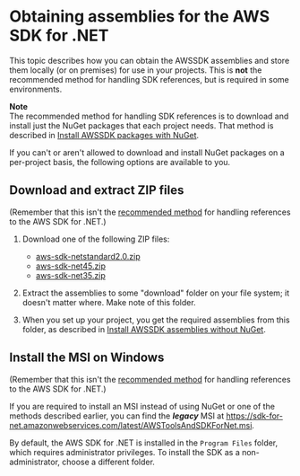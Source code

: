 # Obtaining assemblies for the AWS SDK for \.NET<a name="net-dg-obtain-assemblies"></a>

This topic describes how you can obtain the AWSSDK assemblies and store them locally \(or on premises\) for use in your projects\. This is **not** the recommended method for handling SDK references, but is required in some environments\.

**Note**  
The recommended method for handling SDK references is to download and install just the NuGet packages that each project needs\. That method is described in [Install AWSSDK packages with NuGet](net-dg-install-assemblies.md)\.

If you can't or aren't allowed to download and install NuGet packages on a per\-project basis, the following options are available to you\.

## Download and extract ZIP files<a name="download-zip-files"></a>

\(Remember that this isn't the [recommended method](net-dg-install-assemblies.md) for handling references to the AWS SDK for \.NET\.\)

1. Download one of the following ZIP files:
   + [aws\-sdk\-netstandard2\.0\.zip](https://sdk-for-net.amazonwebservices.com/latest/v3/aws-sdk-netstandard2.0.zip)
   + [aws\-sdk\-net45\.zip](https://sdk-for-net.amazonwebservices.com/latest/v3/aws-sdk-net45.zip)
   + [aws\-sdk\-net35\.zip](https://sdk-for-net.amazonwebservices.com/latest/v3/aws-sdk-net35.zip)

1. Extract the assemblies to some "download" folder on your file system; it doesn't matter where\. Make note of this folder\.

1. When you set up your project, you get the required assemblies from this folder, as described in [Install AWSSDK assemblies without NuGet](net-dg-install-without-nuget.md)\.

## Install the MSI on Windows<a name="net-dg-install-net-sdk"></a>

\(Remember that this isn't the [recommended method](net-dg-install-assemblies.md) for handling references to the AWS SDK for \.NET\.\)

If you are required to install an MSI instead of using NuGet or one of the methods described earlier, you can find the ***legacy*** MSI at [https://sdk\-for\-net\.amazonwebservices\.com/latest/AWSToolsAndSDKForNet\.msi](https://sdk-for-net.amazonwebservices.com/latest/AWSToolsAndSDKForNet.msi)\.

By default, the AWS SDK for \.NET is installed in the `Program Files` folder, which requires administrator privileges\. To install the SDK as a non\-administrator, choose a different folder\.